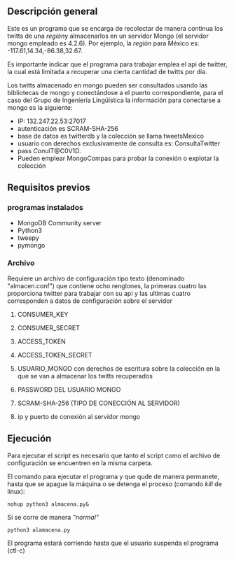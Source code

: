 ## Descripción general
Este es un programa que se encarga de recolectar de manera continua los twitts de una *región*y almacenarlos en un servidor Mongo (el servidor mongo empleado es 4.2.6). Por ejemplo, la *región* para México es: -117.61,14.34,-86.38,32.67.

Es importante indicar que el programa para trabajar emplea el api de twitter, la cual está limitada a recuperar una cierta cantidad de twitts por día.

Los twitts almacenado en mongo pueden ser consultados usando las bibliotecas de mongo y conectándose a el puerto correspondiente, para el caso del Grupo de Ingeniería Lingüística la información para conectarse a mongo es la siguiente:

* IP: 132.247.22.53:27017
* autenticación es SCRAM-SHA-256
* base de datos es twitterdb y la colección se llama tweetsMexico
* usuario con derechos exclusivamente de consulta es: ConsultaTwitter
* pass $Con$ulT@C0V1D. 
* Pueden emplear MongoCompas para probar la conexión o explotar la colección 

## Requisitos previos
### programas instalados
* MongoDB Community server
* Python3
* tweepy
* pymongo

### Archivo 
Requiere un archivo de configuración tipo texto  (denominado "almacen.conf") que contiene ocho renglones, la primeras cuatro las proporciona twitter para trabajar con su api y las ultimas cuatro corresponden a datos de configuración sobre el servidor

1. CONSUMER_KEY
2. CONSUMER_SECRET
3. ACCESS_TOKEN
4. ACCESS_TOKEN_SECRET

5. USUARIO_MONGO con derechos de escritura sobre la colección en la que se van a almacenar los twitts recuperados
6. PASSWORD DEL USUARIO MONGO 
7. SCRAM-SHA-256  (TIPO DE CONECCIÓN AL SERVIDOR)
8. ip y puerto de conexión al servidor mongo

## Ejecución
Para ejecutar el script es necesario que tanto el script como el archivo de configuración se encuentren en la misma carpeta.

El comando para ejecutar el programa y que qude de manera permanete, hasta que se apague la máquina o se detenga el proceso (comando *kill* de linux):

``` nohup python3 almacena.py& ```

Si se corre de manera *"normal"* 

``` python3 alamacena.py ```

El programa estará corriendo hasta que el usuario suspenda el programa (ctl-c)






